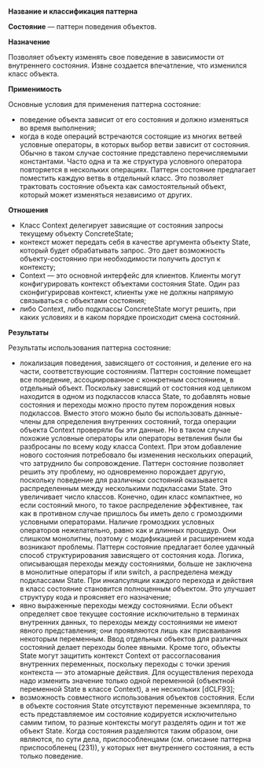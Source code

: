 ﻿**Название и классификация паттерна﻿**
 
﻿**Состояние﻿** — паттерн поведения объектов.
 
﻿**Назначение﻿**
 
Позволяет объекту изменять свое поведение в зависимости от внутреннего состояния. Извне создается впечатление, что изменился класс объекта.

﻿**Применимость﻿**
 
Основные условия для применения паттерна состояние:
* поведение объекта зависит от его состояния и должно изменяться во время выполнения;
* когда в коде операций встречаются состоящие из многих ветвей условные операторы, в которых выбор ветви зависит от состояния. Обычно в таком случае состояние представлено перечисляемыми константами. Часто одна и та же структура условного оператора повторяется в нескольких операциях. Паттерн состояние предлагает поместить каждую ветвь в отдельный класс. Это позволяет трактовать состояние объекта как самостоятельный объект, который может изменяться независимо от других.

﻿**Отношения﻿**
 
* Класс Context делегирует зависящие от состояния запросы текущему объекту ConcreteState;
* контекст может передать себя в качестве аргумента объекту State, который будет обрабатывать запрос. Это дает возможность объекту-состоянию при необходимости получить доступ к контексту;
* Context — это основной интерфейс для клиентов. Клиенты могут конфигурировать контекст объектами состояния State. Один раз сконфигурировав контекст, клиенты уже не должны напрямую связываться с объектами состояния;
* либо Context, либо подклассы ConcreteState могут решить, при каких условиях и в каком порядке происходит смена состояний.

﻿**Результаты﻿**
 
Результаты использования паттерна состояние:
* локализация поведения, зависящего от состояния, и деление его на части, соответствующие состояниям. Паттерн состояние помещает все поведение, ассоциированное с конкретным состоянием, в отдельный объект. Поскольку зависящий от состояния код целиком находится в одном из подклассов класса State, то добавлять новые состояния и переходы можно просто путем порождения новых подклассов. Вместо этого можно было бы использовать данные-члены для определения внутренних состояний, тогда операции объекта Context проверяли бы эти данные. Но в таком случае похожие условные операторы или операторы ветвления были бы разбросаны по всему коду класса Context. При этом добавление нового состояния потребовало бы изменения нескольких операций, что затруднило бы сопровождение.
Паттерн состояние позволяет решить эту проблему, но одновременно порождает другую, поскольку поведение для различных состояний оказывается распределенным между несколькими подклассами State. Это увеличивает число классов. Конечно, один класс компактнее, но если состояний много, то такое распределение эффективнее, так как в противном случае пришлось бы иметь дело с громоздкими условными операторами.
Наличие громоздких условных операторов нежелательно, равно как и длинных процедур. Они слишком монолитны, поэтому с модификацией и расширением кода возникают проблемы. Паттерн состояние предлагает более удачный способ структурирования зависящего от состояния кода. Логика, описывающая переходы между состояниями, больше не заключена в монолитные операторы if или switch, а распределена между подклассами State. При инкапсуляции каждого перехода и действия в класс состояние становится полноценным объектом. Это улучшает структуру кода и проясняет его назначение;
* явно выраженные переходы между состояниями. Если объект определяет свое текущее состояние исключительно в терминах внутренних данных, то переходы между состояниями не имеют явного представления; они проявляются лишь как присваивания некоторым переменным. Ввод отдельных объектов для различных состояний делает переходы более явными. Кроме того, объекты State могут защитить контекст Context от рассогласования внутренних переменных, поскольку переходы с точки зрения контекста — это атомарные действия. Для осуществления перехода надо изменить значение только одной переменной (объектной переменной State в классе Context), а не нескольких [dCLF93];
* возможность совместного использования объектов состояния. Если в объекте состояния State отсутствуют переменные экземпляра, то есть представляемое им состояние кодируется исключительно самим типом, то разные контексты могут разделять один и тот же объект State. Когда состояния разделяются таким образом, они являются, по сути дела, приспособленцами (см. описание паттерна приспособленец (231)), у которых нет внутреннего состояния, а есть только поведение.
